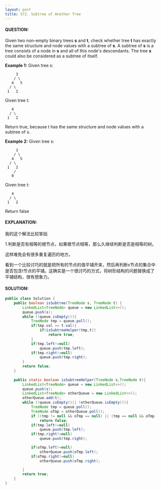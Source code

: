 ```yaml
---
layout: post
title: 572. Subtree of Another Tree
---
```


#### QUESTION:

Given two non-empty binary trees **s** and **t**, check whether tree **t** has exactly the same structure and node values with a subtree of **s**. A subtree of **s** is a tree consists of a node in **s** and all of this node's descendants. The tree **s** could also be considered as a subtree of itself.

**Example 1:**
Given tree s:

```
     3
    / \
   4   5
  / \
 1   2

```

Given tree t:

```
   4 
  / \
 1   2

```

Return true, because t has the same structure and node values with a subtree of s.

**Example 2:**
Given tree s:

```
     3
    / \
   4   5
  / \
 1   2
    /
   0

```

Given tree t:

```
   4
  / \
 1   2

```

Return false

#### EXPLANATION:

我的这个解法比较笨拙

1.判断是否有相等的根节点，如果根节点相等，那么久继续判断是否是相等的树。



这样难免会有很多重复遍历的地方。

看到一个比较讨巧的就是把所有的节点的值平铺开来，然后再判断s节点的集合中是否包含t节点的平铺。这确实是一个很讨巧的方式，将树形结构的问题替换成了平铺结构，很有想象力。

#### SOLUTION:

```java
public class Solution {
    public boolean isSubtree(TreeNode s, TreeNode t) {
        LinkedList<TreeNode> queue = new LinkedList<>();
        queue.push(s);
        while (!queue.isEmpty()){
            TreeNode tmp = queue.poll();
            if(tmp.val == t.val){
                if(isSubtreeHelper(tmp,t))
                    return true;
            }
            if(tmp.left!=null)
                queue.push(tmp.left);
            if(tmp.right!=null)
                queue.push(tmp.right);
        }
        return false;
    }
    
    public static boolean isSubtreeHelper(TreeNode s,TreeNode t){
        LinkedList<TreeNode> queue = new LinkedList<>();
        queue.push(s);
        LinkedList<TreeNode> otherQueue = new LinkedList<>();
        otherQueue.add(t);
        while (!queue.isEmpty()|| !otherQueue.isEmpty()){
            TreeNode tmp = queue.poll();
            TreeNode oTmp = otherQueue.poll();
            if ((tmp != null && oTmp == null) || (tmp == null && oTmp != null) || tmp.val != oTmp.val)
                return false;
            if(tmp.left!=null)
                queue.push(tmp.left);
            if(tmp.right!=null)
                queue.push(tmp.right);

            if(oTmp.left!=null)
                otherQueue.push(oTmp.left);
            if(oTmp.right!=null)
                otherQueue.push(oTmp.right);

        }
        return true;
    }
}
```

